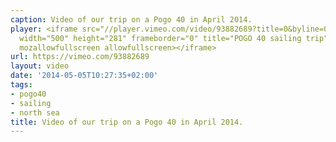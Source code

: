 ```yaml
---
caption: Video of our trip on a Pogo 40 in April 2014.
player: <iframe src="//player.vimeo.com/video/93882689?title=0&byline=0&portrait=0"
  width="500" height="281" frameborder="0" title="POGO 40 sailing trip" webkitallowfullscreen
  mozallowfullscreen allowfullscreen></iframe>
url: https://vimeo.com/93882689
layout: video
date: '2014-05-05T10:27:35+02:00'
tags:
- pogo40
- sailing
- north sea
title: Video of our trip on a Pogo 40 in April 2014.
---
```

